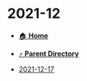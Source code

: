 # 2021-12
- [:house: **Home**](/README)
- [:arrow_heading_up: **Parent Directory**](/notes/daily-notes-2019-2024/_index.md)

- [2021-12-17](2021-12-17.md)

